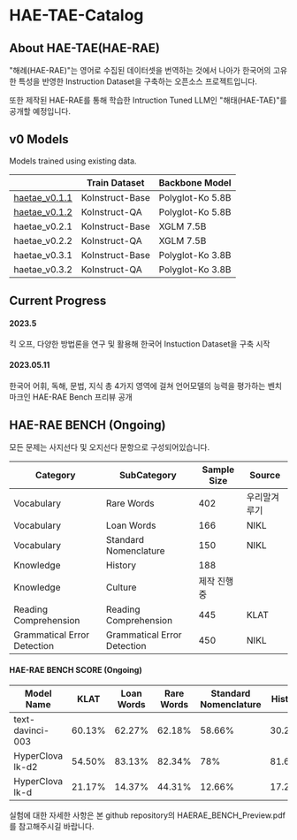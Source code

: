 # HAE-TAE-Catalog

## About HAE-TAE(HAE-RAE)
"해례(HAE-RAE)"는 영어로 수집된 데이터셋을 번역하는 것에서 나아가 한국어의 고유한 특성을 반영한 Instruction Dataset을 구축하는 오픈소스 프로젝트입니다.

또한 제작된 HAE-RAE를 통해 학습한 Intruction Tuned LLM인 "해태(HAE-TAE)"를 공개할 예정입니다.

## v0 Models
Models trained using existing data.

|               | Train Dataset   | Backbone Model   |
|---------------|-----------------|------------------|
| [haetae_v0.1.1](https://huggingface.co/GSON-backup/hae-tae-v0.1.1) | KoInstruct-Base | Polyglot-Ko 5.8B |
| [haetae_v0.1.2](https://huggingface.co/GSON-backup/hae-tae-v0.1.2) |   KoInstruct-QA | Polyglot-Ko 5.8B |
| haetae_v0.2.1 | KoInstruct-Base |        XGLM 7.5B |
| haetae_v0.2.2 |   KoInstruct-QA |        XGLM 7.5B |
| haetae_v0.3.1 | KoInstruct-Base |        Polyglot-Ko 3.8B |
| haetae_v0.3.2 |   KoInstruct-QA |        Polyglot-Ko 3.8B  |

## Current Progress
#### 2023.5 
킥 오프, 다양한 방법론을 연구 및 활용해 한국어 Instuction Dataset을 구축 시작

#### 2023.05.11
한국어 어휘, 독해, 문법, 지식 총 4가지 영역에 걸쳐 언어모델의 능력을 평가하는 벤치마크인 HAE-RAE Bench 프리뷰 공개


## HAE-RAE BENCH (Ongoing)
모든 문제는 사지선다 및 오지선다 문항으로 구성되어있습니다.

|Category       | SubCategory     | Sample Size      | Source   |
|---------------|-----------------|------------------|------------------|
|Vocabulary     | Rare Words      | 402  | 우리말겨루기|
|Vocabulary     | Loan Words      | 166  | NIKL|
|Vocabulary     | Standard Nomenclature      | 150  | NIKL|
|Knowledge      | History         | 188  |  |
|Knowledge      | Culture         | 제작 진행중  |  |
|Reading Comprehension  | Reading Comprehension | 445  | KLAT    |
|Grammatical Error Detection  | Grammatical Error Detection | 450  | NIKL    |

#### HAE-RAE BENCH SCORE (Ongoing)
|Model Name    | KLAT     |Loan Words     | Rare Words      | Standard Nomenclature   | History        |
|---------------|-----------------|------------------|------------------|------------------|------------------|
|text-davinci-003    | 60.13%     | 62.27%      | 62.18%   | 58.66%       | 30.27%      |
|HyperClova lk-d2   | 54.50%     | 83.13%      | 82.34%   | 78%       | 81.62%      |
|HyperClova lk-d     | 21.17%     | 14.37%      | 44.31%   | 12.66%       | 17.29%      |

실험에 대한 자세한 사항은 본 github repository의 HAERAE_BENCH_Preview.pdf를 참고해주시길 바랍니다.